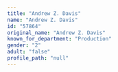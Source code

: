 ```yaml
---
title: "Andrew Z. Davis"
name: "Andrew Z. Davis"
id: "57864"
original_name: "Andrew Z. Davis"
known_for_department: "Production"
gender: "2"
adult: "false"
profile_path: "null"
---
```


